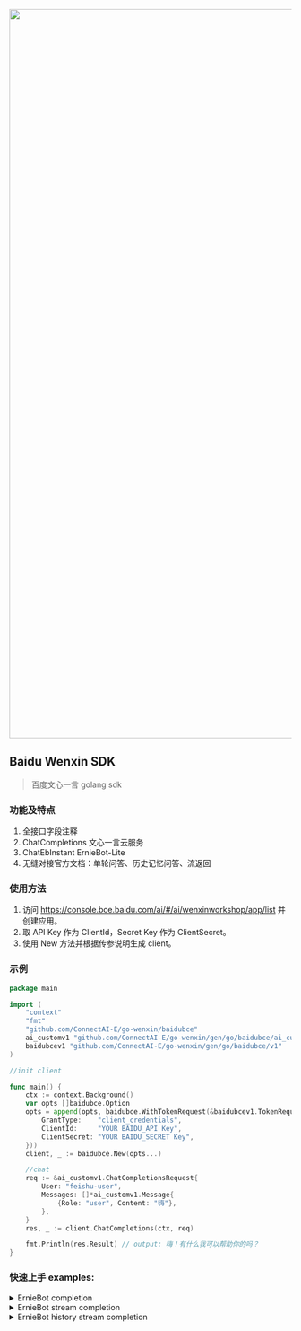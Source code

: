 
<p align='center'>
    <img src='https://github.com/ConnectAI-E/go-wenxin/assets/50035229/84af1dfe-43c2-456b-85ce-52e787e034cb' alt='' width='1300'/>
</p>


## Baidu Wenxin SDK

> 百度文心一言 golang sdk 

### 功能及特点

1. 全接口字段注释
2. ChatCompletions 文心一言云服务
3. ChatEbInstant ErnieBot-Lite
4. 无缝对接官方文档：单轮问答、历史记忆问答、流返回

### 使用方法

1. 访问 https://console.bce.baidu.com/ai/#/ai/wenxinworkshop/app/list 并创建应用。
2. 取 API Key 作为 ClientId，Secret Key 作为 ClientSecret。
3. 使用 New 方法并根据传参说明生成 client。

### 示例

```go
package main

import (
	"context"
	"fmt"
	"github.com/ConnectAI-E/go-wenxin/baidubce"
	ai_customv1 "github.com/ConnectAI-E/go-wenxin/gen/go/baidubce/ai_custom/v1"
	baidubcev1 "github.com/ConnectAI-E/go-wenxin/gen/go/baidubce/v1"
)

//init client

func main() {
	ctx := context.Background()
	var opts []baidubce.Option
	opts = append(opts, baidubce.WithTokenRequest(&baidubcev1.TokenRequest{
		GrantType:    "client_credentials",
		ClientId:     "YOUR BAIDU_API Key",
		ClientSecret: "YOUR BAIDU_SECRET Key",
	}))
	client, _ := baidubce.New(opts...)

	//chat
	req := &ai_customv1.ChatCompletionsRequest{
		User: "feishu-user",
		Messages: []*ai_customv1.Message{
			{Role: "user", Content: "嗨"},
		},
	}
	res, _ := client.ChatCompletions(ctx, req)

	fmt.Println(res.Result) // output: 嗨！有什么我可以帮助你的吗？
}

```


### 快速上手 examples:

<details>
<summary>ErnieBot completion</summary>

```go
package main

import (
	"context"
	"fmt"
	"github.com/ConnectAI-E/go-wenxin/baidubce"
	ai_customv1 "github.com/ConnectAI-E/go-wenxin/gen/go/baidubce/ai_custom/v1"
	baidubcev1 "github.com/ConnectAI-E/go-wenxin/gen/go/baidubce/v1"
)

//init client

func main() {
	ctx := context.Background()
	var opts []baidubce.Option
	opts = append(opts, baidubce.WithTokenRequest(&baidubcev1.TokenRequest{
		GrantType:    "client_credentials",
		ClientId:     "YOUR BAIDU_API Key",
		ClientSecret: "YOUR BAIDU_SECRET Key",
	}))
	client, _ := baidubce.New(opts...)

	//chat
	req := &ai_customv1.ChatCompletionsRequest{
		User: "feishu-user",
		Messages: []*ai_customv1.Message{
			{Role: "user", Content: "嗨"},
		},
	}
	res, _ := client.ChatCompletions(ctx, req)

	fmt.Println(res.Result) // output: 嗨！有什么我可以帮助你的吗？
}
```
</details>


<details>
<summary>ErnieBot stream completion</summary>

```go
package main

import (
	"context"
	"errors"
	"fmt"
	"github.com/ConnectAI-E/go-wenxin/baidubce"
	ai_customv1 "github.com/ConnectAI-E/go-wenxin/gen/go/baidubce/ai_custom/v1"
	baidubcev1 "github.com/ConnectAI-E/go-wenxin/gen/go/baidubce/v1"
	"io"
)

//init client

func main() {
	ctx := context.Background()
	var opts []baidubce.Option
	opts = append(opts, baidubce.WithTokenRequest(&baidubcev1.TokenRequest{
		GrantType:    "client_credentials",
		ClientId:     "YOUR BAIDU_API Key",
		ClientSecret: "YOUR BAIDU_SECRET Key",
	}))
	client, _ := baidubce.New(opts...)

	//chat
	req := &ai_customv1.ChatCompletionsRequest{
		Stream: true,
		Messages: []*ai_customv1.Message{
			{Role: "user",
				Content: "用鲁迅的口气写一封道歉信，给领导说对不起，我不该在会议上睡觉。200字左右"},
		},
	}
	stream, _ := client.ChatCompletionsStream(ctx, req)
	defer stream.CloseSend()
	for {
		response, err := stream.Recv()
		if errors.Is(err, io.EOF) {
			break
		}
		if err != nil {
			fmt.Println(err)
			break
		}
		fmt.Printf(response.Result)
	}

}

```
</details>


<details>
<summary>ErnieBot history stream completion</summary>

```go
package main

import (
	"context"
	"errors"
	"fmt"
	"github.com/ConnectAI-E/go-wenxin/baidubce"
	ai_customv1 "github.com/ConnectAI-E/go-wenxin/gen/go/baidubce/ai_custom/v1"
	baidubcev1 "github.com/ConnectAI-E/go-wenxin/gen/go/baidubce/v1"
	"io"
)

//init client

func main() {
	ctx := context.Background()
	var opts []baidubce.Option
	opts = append(opts, baidubce.WithTokenRequest(&baidubcev1.TokenRequest{
		GrantType:    "client_credentials",
		ClientId:     "YOUR BAIDU_API Key",
		ClientSecret: "YOUR BAIDU_SECRET Key",
	}))
	client, _ := baidubce.New(opts...)

	//chat
	req := &ai_customv1.ChatCompletionsRequest{
		Stream: true,
		Messages: []*ai_customv1.Message{
			{Role: "user", Content: "推荐三本书"},
			{Role: "assistant", Content: "1. 《活着》、《许三观卖血记》和《被掩埋的巨人》\n2. 《小王子》、《浮生六记》和《人类简史》\n3. 《百年孤独》、《查泰莱夫人的情人》和《1984》"},
			{Role: "user",
				Content: "从中选一本适合小朋友看的"},
		},
	}
	stream, _ := client.ChatCompletionsStream(ctx, req)
	defer stream.CloseSend()
	for {
		response, err := stream.Recv()
		if errors.Is(err, io.EOF) {
			break
		}
		if err != nil {
			fmt.Println(err)
			break
		}
		fmt.Printf(response.Result) //建议选择《小王子》一书，这本书的故事简单易懂，讲述了一个外星王子来到地球上的经历，以及他与一朵玫瑰、一只狐狸之间的奇遇。这本书的插图也很精美，有助于小朋友理解故事情节。此外，《小王子》一书中的寓言和哲理也对小朋友有一定启示作用，帮助他们理解人性
	}

}


```
</details>
